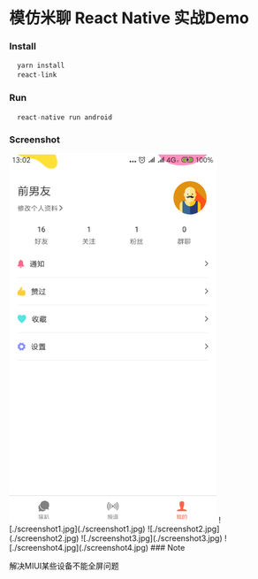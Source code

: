# 模仿米聊 React Native 实战Demo

### Install
``` javascript
  yarn install 
  react-link
```
### Run
``` javascript
  react-native run android
```
### Screenshot
<img src="./screenshot1.jpg" width="375" />
![./screenshot1.jpg](./screenshot1.jpg)
![./screenshot2.jpg](./screenshot2.jpg)
![./screenshot3.jpg](./screenshot3.jpg)
![./screenshot4.jpg](./screenshot4.jpg)
### Note

解决MIUI某些设备不能全屏问题

